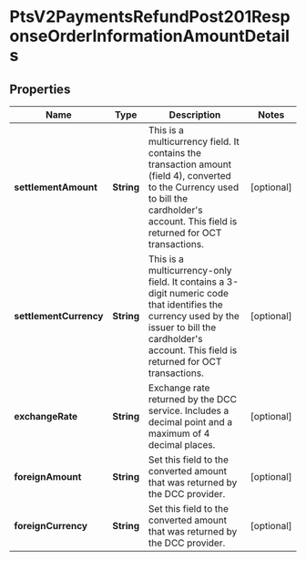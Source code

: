 
# PtsV2PaymentsRefundPost201ResponseOrderInformationAmountDetails

## Properties
Name | Type | Description | Notes
------------ | ------------- | ------------- | -------------
**settlementAmount** | **String** | This is a multicurrency field. It contains the transaction amount (field 4), converted to the Currency used to bill the cardholder&#39;s account. This field is returned for OCT transactions.  |  [optional]
**settlementCurrency** | **String** | This is a multicurrency-only field. It contains a 3-digit numeric code that identifies the currency used by the issuer to bill the cardholder&#39;s account. This field is returned for OCT transactions.  |  [optional]
**exchangeRate** | **String** | Exchange rate returned by the DCC service. Includes a decimal point and a maximum of 4 decimal places.  |  [optional]
**foreignAmount** | **String** | Set this field to the converted amount that was returned by the DCC provider.  |  [optional]
**foreignCurrency** | **String** | Set this field to the converted amount that was returned by the DCC provider.  |  [optional]



